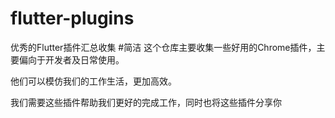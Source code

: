 # flutter-plugins
优秀的Flutter插件汇总收集
#简洁
这个仓库主要收集一些好用的Chrome插件，主要偏向于开发者及日常使用。

他们可以模仿我们的工作生活，更加高效。

我们需要这些插件帮助我们更好的完成工作，同时也将这些插件分享你
